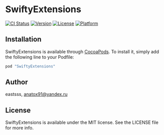 # SwiftyExtensions

[![CI Status](http://img.shields.io/travis/eastsss/SwiftyExtensions.svg?style=flat)](https://travis-ci.org/eastsss/SwiftyExtensions)
[![Version](https://img.shields.io/cocoapods/v/SwiftyExtensions.svg?style=flat)](http://cocoapods.org/pods/SwiftyExtensions)
[![License](https://img.shields.io/cocoapods/l/SwiftyExtensions.svg?style=flat)](http://cocoapods.org/pods/SwiftyExtensions)
[![Platform](https://img.shields.io/cocoapods/p/SwiftyExtensions.svg?style=flat)](http://cocoapods.org/pods/SwiftyExtensions)

## Installation

SwiftyExtensions is available through [CocoaPods](http://cocoapods.org). To install
it, simply add the following line to your Podfile:

```ruby
pod "SwiftyExtensions"
```

## Author

eastsss, anatox91@yandex.ru

## License

SwiftyExtensions is available under the MIT license. See the LICENSE file for more info.
